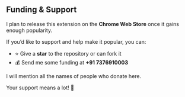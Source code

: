 ## Funding & Support  

I plan to release this extension on the **Chrome Web Store** once it gains enough popularity.  

If you’d like to support and help make it popular, you can:  
- ⭐ Give a **star** to the repository or can fork it 
- 💰 Send me some funding at **+91 7376910003**  

I will mention all the names of people who donate here.

Your support means a lot! 🙌
